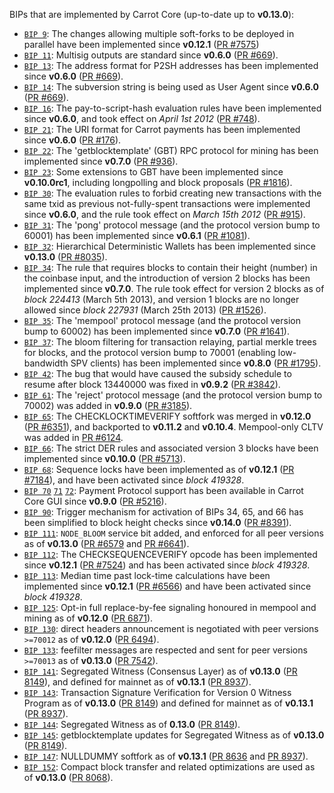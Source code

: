BIPs that are implemented by Carrot Core (up-to-date up to **v0.13.0**):

* [`BIP 9`](https://github.com/carrot/bips/blob/master/bip-0009.mediawiki): The changes allowing multiple soft-forks to be deployed in parallel have been implemented since **v0.12.1**  ([PR #7575](https://github.com/CarrotProject/Carrotcoin/pull/7575))
* [`BIP 11`](https://github.com/carrot/bips/blob/master/bip-0011.mediawiki): Multisig outputs are standard since **v0.6.0** ([PR #669](https://github.com/CarrotProject/Carrotcoin/pull/669)).
* [`BIP 13`](https://github.com/carrot/bips/blob/master/bip-0013.mediawiki): The address format for P2SH addresses has been implemented since **v0.6.0** ([PR #669](https://github.com/CarrotProject/Carrotcoin/pull/669)).
* [`BIP 14`](https://github.com/carrot/bips/blob/master/bip-0014.mediawiki): The subversion string is being used as User Agent since **v0.6.0** ([PR #669](https://github.com/CarrotProject/Carrotcoin/pull/669)).
* [`BIP 16`](https://github.com/carrot/bips/blob/master/bip-0016.mediawiki): The pay-to-script-hash evaluation rules have been implemented since **v0.6.0**, and took effect on *April 1st 2012* ([PR #748](https://github.com/CarrotProject/Carrotcoin/pull/748)).
* [`BIP 21`](https://github.com/carrot/bips/blob/master/bip-0021.mediawiki): The URI format for Carrot payments has been implemented since **v0.6.0** ([PR #176](https://github.com/CarrotProject/Carrotcoin/pull/176)).
* [`BIP 22`](https://github.com/carrot/bips/blob/master/bip-0022.mediawiki): The 'getblocktemplate' (GBT) RPC protocol for mining has been implemented since **v0.7.0** ([PR #936](https://github.com/CarrotProject/Carrotcoin/pull/936)).
* [`BIP 23`](https://github.com/carrot/bips/blob/master/bip-0023.mediawiki): Some extensions to GBT have been implemented since **v0.10.0rc1**, including longpolling and block proposals ([PR #1816](https://github.com/CarrotProject/Carrotcoin/pull/1816)).
* [`BIP 30`](https://github.com/carrot/bips/blob/master/bip-0030.mediawiki): The evaluation rules to forbid creating new transactions with the same txid as previous not-fully-spent transactions were implemented since **v0.6.0**, and the rule took effect on *March 15th 2012* ([PR #915](https://github.com/CarrotProject/Carrotcoin/pull/915)).
* [`BIP 31`](https://github.com/carrot/bips/blob/master/bip-0031.mediawiki): The 'pong' protocol message (and the protocol version bump to 60001) has been implemented since **v0.6.1** ([PR #1081](https://github.com/CarrotProject/Carrotcoin/pull/1081)).
* [`BIP 32`](https://github.com/carrot/bips/blob/master/bip-0032.mediawiki): Hierarchical Deterministic Wallets has been implemented since **v0.13.0** ([PR #8035](https://github.com/CarrotProject/Carrotcoin/pull/8035)).
* [`BIP 34`](https://github.com/carrot/bips/blob/master/bip-0034.mediawiki): The rule that requires blocks to contain their height (number) in the coinbase input, and the introduction of version 2 blocks has been implemented since **v0.7.0**. The rule took effect for version 2 blocks as of *block 224413* (March 5th 2013), and version 1 blocks are no longer allowed since *block 227931* (March 25th 2013) ([PR #1526](https://github.com/CarrotProject/Carrotcoin/pull/1526)).
* [`BIP 35`](https://github.com/carrot/bips/blob/master/bip-0035.mediawiki): The 'mempool' protocol message (and the protocol version bump to 60002) has been implemented since **v0.7.0** ([PR #1641](https://github.com/CarrotProject/Carrotcoin/pull/1641)).
* [`BIP 37`](https://github.com/carrot/bips/blob/master/bip-0037.mediawiki): The bloom filtering for transaction relaying, partial merkle trees for blocks, and the protocol version bump to 70001 (enabling low-bandwidth SPV clients) has been implemented since **v0.8.0** ([PR #1795](https://github.com/CarrotProject/Carrotcoin/pull/1795)).
* [`BIP 42`](https://github.com/carrot/bips/blob/master/bip-0042.mediawiki): The bug that would have caused the subsidy schedule to resume after block 13440000 was fixed in **v0.9.2** ([PR #3842](https://github.com/CarrotProject/Carrotcoin/pull/3842)).
* [`BIP 61`](https://github.com/carrot/bips/blob/master/bip-0061.mediawiki): The 'reject' protocol message (and the protocol version bump to 70002) was added in **v0.9.0** ([PR #3185](https://github.com/CarrotProject/Carrotcoin/pull/3185)).
* [`BIP 65`](https://github.com/carrot/bips/blob/master/bip-0065.mediawiki): The CHECKLOCKTIMEVERIFY softfork was merged in **v0.12.0** ([PR #6351](https://github.com/CarrotProject/Carrotcoin/pull/6351)), and backported to **v0.11.2** and **v0.10.4**. Mempool-only CLTV was added in [PR #6124](https://github.com/CarrotProject/Carrotcoin/pull/6124).
* [`BIP 66`](https://github.com/carrot/bips/blob/master/bip-0066.mediawiki): The strict DER rules and associated version 3 blocks have been implemented since **v0.10.0** ([PR #5713](https://github.com/CarrotProject/Carrotcoin/pull/5713)).
* [`BIP 68`](https://github.com/carrot/bips/blob/master/bip-0068.mediawiki): Sequence locks have been implemented as of **v0.12.1**  ([PR #7184](https://github.com/CarrotProject/Carrotcoin/pull/7184)), and have been activated since *block 419328*.
* [`BIP 70`](https://github.com/carrot/bips/blob/master/bip-0070.mediawiki) [`71`](https://github.com/carrot/bips/blob/master/bip-0071.mediawiki) [`72`](https://github.com/carrot/bips/blob/master/bip-0072.mediawiki): Payment Protocol support has been available in Carrot Core GUI since **v0.9.0** ([PR #5216](https://github.com/CarrotProject/Carrotcoin/pull/5216)).
* [`BIP 90`](https://github.com/carrot/bips/blob/master/bip-0090.mediawiki): Trigger mechanism for activation of BIPs 34, 65, and 66 has been simplified to block height checks since **v0.14.0** ([PR #8391](https://github.com/CarrotProject/Carrotcoin/pull/8391)).
* [`BIP 111`](https://github.com/carrot/bips/blob/master/bip-0111.mediawiki): `NODE_BLOOM` service bit added, and enforced for all peer versions as of **v0.13.0** ([PR #6579](https://github.com/CarrotProject/Carrotcoin/pull/6579) and [PR #6641](https://github.com/CarrotProject/Carrotcoin/pull/6641)).
* [`BIP 112`](https://github.com/carrot/bips/blob/master/bip-0112.mediawiki): The CHECKSEQUENCEVERIFY opcode has been implemented since **v0.12.1** ([PR #7524](https://github.com/CarrotProject/Carrotcoin/pull/7524)) and has been activated since *block 419328*.
* [`BIP 113`](https://github.com/carrot/bips/blob/master/bip-0113.mediawiki): Median time past lock-time calculations have been implemented since **v0.12.1** ([PR #6566](https://github.com/CarrotProject/Carrotcoin/pull/6566)) and have been activated since *block 419328*.
* [`BIP 125`](https://github.com/carrot/bips/blob/master/bip-0125.mediawiki): Opt-in full replace-by-fee signaling honoured in mempool and mining as of **v0.12.0** ([PR 6871](https://github.com/CarrotProject/Carrotcoin/pull/6871)).
* [`BIP 130`](https://github.com/carrot/bips/blob/master/bip-0130.mediawiki): direct headers announcement is negotiated with peer versions `>=70012` as of **v0.12.0** ([PR 6494](https://github.com/CarrotProject/Carrotcoin/pull/6494)).
* [`BIP 133`](https://github.com/carrot/bips/blob/master/bip-0133.mediawiki): feefilter messages are respected and sent for peer versions `>=70013` as of **v0.13.0** ([PR 7542](https://github.com/CarrotProject/Carrotcoin/pull/7542)).
* [`BIP 141`](https://github.com/carrot/bips/blob/master/bip-0141.mediawiki): Segregated Witness (Consensus Layer) as of **v0.13.0** ([PR 8149](https://github.com/CarrotProject/Carrotcoin/pull/8149)), and defined for mainnet as of **v0.13.1** ([PR 8937](https://github.com/CarrotProject/Carrotcoin/pull/8937)).
* [`BIP 143`](https://github.com/carrot/bips/blob/master/bip-0143.mediawiki): Transaction Signature Verification for Version 0 Witness Program as of **v0.13.0** ([PR 8149](https://github.com/CarrotProject/Carrotcoin/pull/8149)) and defined for mainnet as of **v0.13.1** ([PR 8937](https://github.com/CarrotProject/Carrotcoin/pull/8937)).
* [`BIP 144`](https://github.com/carrot/bips/blob/master/bip-0144.mediawiki): Segregated Witness as of **0.13.0** ([PR 8149](https://github.com/CarrotProject/Carrotcoin/pull/8149)).
* [`BIP 145`](https://github.com/carrot/bips/blob/master/bip-0145.mediawiki): getblocktemplate updates for Segregated Witness as of **v0.13.0** ([PR 8149](https://github.com/CarrotProject/Carrotcoin/pull/8149)).
* [`BIP 147`](https://github.com/carrot/bips/blob/master/bip-0147.mediawiki): NULLDUMMY softfork as of **v0.13.1** ([PR 8636](https://github.com/CarrotProject/Carrotcoin/pull/8636) and [PR 8937](https://github.com/CarrotProject/Carrotcoin/pull/8937)).
* [`BIP 152`](https://github.com/carrot/bips/blob/master/bip-0152.mediawiki): Compact block transfer and related optimizations are used as of **v0.13.0** ([PR 8068](https://github.com/CarrotProject/Carrotcoin/pull/8068)).
